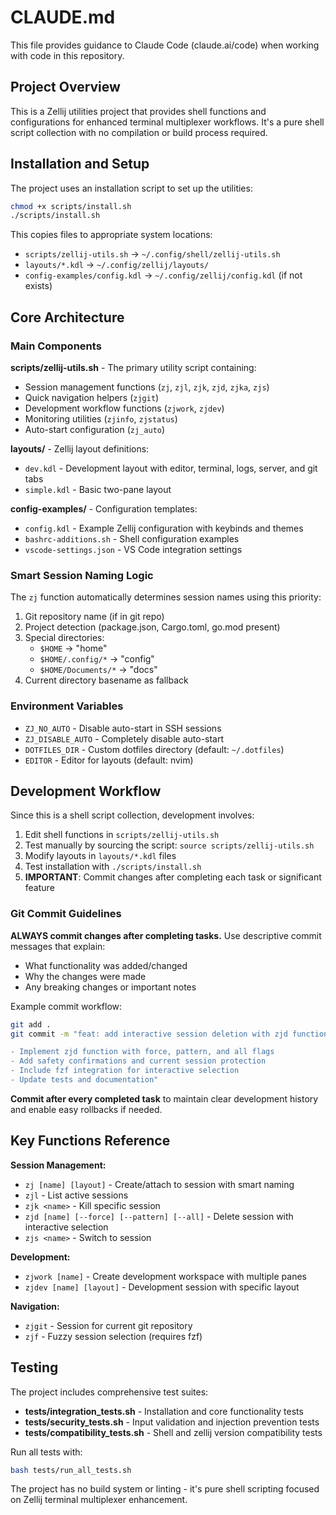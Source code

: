 # CLAUDE.md

This file provides guidance to Claude Code (claude.ai/code) when working with code in this repository.

## Project Overview

This is a Zellij utilities project that provides shell functions and configurations for enhanced terminal multiplexer workflows. It's a pure shell script collection with no compilation or build process required.

## Installation and Setup

The project uses an installation script to set up the utilities:

```bash
chmod +x scripts/install.sh
./scripts/install.sh
```

This copies files to appropriate system locations:
- `scripts/zellij-utils.sh` → `~/.config/shell/zellij-utils.sh`
- `layouts/*.kdl` → `~/.config/zellij/layouts/`
- `config-examples/config.kdl` → `~/.config/zellij/config.kdl` (if not exists)

## Core Architecture

### Main Components

**scripts/zellij-utils.sh** - The primary utility script containing:
- Session management functions (`zj`, `zjl`, `zjk`, `zjd`, `zjka`, `zjs`)
- Quick navigation helpers (`zjgit`)
- Development workflow functions (`zjwork`, `zjdev`)
- Monitoring utilities (`zjinfo`, `zjstatus`)
- Auto-start configuration (`zj_auto`)

**layouts/** - Zellij layout definitions:
- `dev.kdl` - Development layout with editor, terminal, logs, server, and git tabs
- `simple.kdl` - Basic two-pane layout

**config-examples/** - Configuration templates:
- `config.kdl` - Example Zellij configuration with keybinds and themes
- `bashrc-additions.sh` - Shell configuration examples
- `vscode-settings.json` - VS Code integration settings

### Smart Session Naming Logic

The `zj` function automatically determines session names using this priority:
1. Git repository name (if in git repo)
2. Project detection (package.json, Cargo.toml, go.mod present)
3. Special directories:
   - `$HOME` → "home"
   - `$HOME/.config/*` → "config" 
   - `$HOME/Documents/*` → "docs"
4. Current directory basename as fallback

### Environment Variables

- `ZJ_NO_AUTO` - Disable auto-start in SSH sessions
- `ZJ_DISABLE_AUTO` - Completely disable auto-start
- `DOTFILES_DIR` - Custom dotfiles directory (default: `~/.dotfiles`)
- `EDITOR` - Editor for layouts (default: nvim)

## Development Workflow

Since this is a shell script collection, development involves:
1. Edit shell functions in `scripts/zellij-utils.sh`
2. Test manually by sourcing the script: `source scripts/zellij-utils.sh`
3. Modify layouts in `layouts/*.kdl` files
4. Test installation with `./scripts/install.sh`
5. **IMPORTANT**: Commit changes after completing each task or significant feature

### Git Commit Guidelines

**ALWAYS commit changes after completing tasks.** Use descriptive commit messages that explain:
- What functionality was added/changed
- Why the changes were made
- Any breaking changes or important notes

Example commit workflow:
```bash
git add .
git commit -m "feat: add interactive session deletion with zjd function

- Implement zjd function with force, pattern, and all flags
- Add safety confirmations and current session protection
- Include fzf integration for interactive selection
- Update tests and documentation"
```

**Commit after every completed task** to maintain clear development history and enable easy rollbacks if needed.

## Key Functions Reference

**Session Management:**
- `zj [name] [layout]` - Create/attach to session with smart naming
- `zjl` - List active sessions
- `zjk <name>` - Kill specific session
- `zjd [name] [--force] [--pattern] [--all]` - Delete session with interactive selection
- `zjs <name>` - Switch to session

**Development:**
- `zjwork [name]` - Create development workspace with multiple panes
- `zjdev [name] [layout]` - Development session with specific layout

**Navigation:**
- `zjgit` - Session for current git repository
- `zjf` - Fuzzy session selection (requires fzf)

## Testing

The project includes comprehensive test suites:

- **tests/integration_tests.sh** - Installation and core functionality tests
- **tests/security_tests.sh** - Input validation and injection prevention tests
- **tests/compatibility_tests.sh** - Shell and zellij version compatibility tests

Run all tests with:
```bash
bash tests/run_all_tests.sh
```

The project has no build system or linting - it's pure shell scripting focused on Zellij terminal multiplexer enhancement.